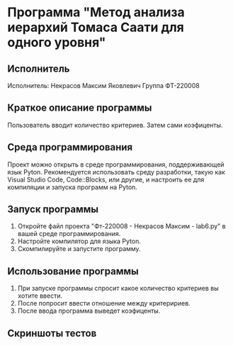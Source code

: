 # Программа "Метод анализа иерархий Томаса Саати для одного уровня"

## Исполнитель
Исполнитель: Некрасов Максим Яковлевич
Группа ФТ-220008

## Краткое описание программы
Пользователь вводит количество критериев. Затем сами коэфиценты. 

## Среда программирования
Проект можно открыть в среде программирования, поддерживающей язык Pyton. Рекомендуется использовать среду разработки, такую как Visual Studio Code, Code::Blocks, или другие, и настроить ее для компиляции и запуска программ на Pyton.

## Запуск программы
1. Откройте файл проекта "Фт-220008 - Некрасов Максим  - lab6.py" в вашей среде программирования.
2. Настройте компилятор для языка Pyton.
3. Скомпилируйте и запустите программу.

## Использование программы
1. При запуске программы спросит какое количество критериев вы хотите ввести.
2. После попросит ввести отношение между критеририев.
3. После ввода программа выведет коэфиценты.

## Скриншоты тестов

